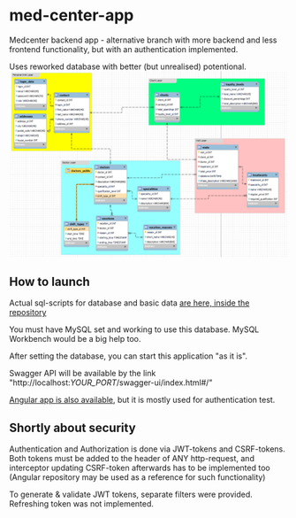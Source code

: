 # med-center-app
Medcenter backend app - alternative branch with more backend and less frontend functionality, but with an authentication implemented.

Uses reworked database with better (but unrealised) potentional.
![DB-pic](https://github.com/Mo1ty/med-center-app/blob/alternative/SQL/db-baze.PNG?raw=true "Yep, database")

## How to launch
Actual sql-scripts for database and basic data [are here, inside the repository](https://github.com/Mo1ty/med-center-app/tree/alternative/SQL)

You must have MySQL set and working to use this database. MySQL Workbench would be a big help too.

After setting the database, you can start this application "as it is". 

Swagger API will be available by the link "http://localhost:*YOUR_PORT*/swagger-ui/index.html#/"

[Angular app is also available](https://github.com/Mo1ty/medcenter-external/tree/alternative), but it is mostly used for authentication test. 

## Shortly about security
Authentication and Authorization is done via JWT-tokens and CSRF-tokens. Both tokens must be added to the header of ANY http-request, and interceptor updating CSRF-token afterwards has to be implemented too (Angular repository may be used as a reference for such functionality)

To generate & validate JWT tokens, separate filters were provided. Refreshing token was not implemented.
